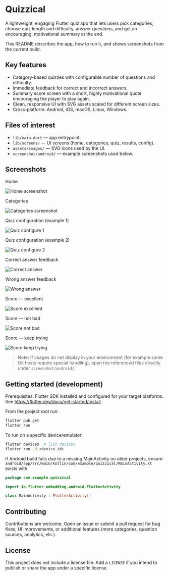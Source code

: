 # Quizzical

A lightweight, engaging Flutter quiz app that lets users pick categories, choose quiz length and difficulty, answer questions, and get an encouraging, motivational summary at the end.

This README describes the app, how to run it, and shows screenshots from the current build.

## Key features

- Category-based quizzes with configurable number of questions and difficulty.
- Immediate feedback for correct and incorrect answers.
- Summary score screen with a short, highly motivational quote encouraging the player to play again.
- Clean, responsive UI with SVG assets scaled for different screen sizes.
- Cross-platform: Android, iOS, macOS, Linux, Windows.

## Files of interest

- `lib/main.dart` — app entrypoint.
- `lib/screens/` — UI screens (home, categories, quiz, results, config).
- `assets/images/` — SVG icons used by the UI.
- `screenshot/android/` — example screenshots used below.

## Screenshots

Home

![Home screenshot](screenshot/android/home.png)

Categories

![Categories screenshot](screenshot/android/categories.png)

Quiz configuration (example 1)

![Quiz configure 1](screenshot/android/quiz_configure1.png)

Quiz configuration (example 2)

![Quiz configure 2](screenshot/android/quiz_configure2.png)

Correct answer feedback

![Correct answer](screenshot/android/correct_answer.png)

Wrong answer feedback

![Wrong answer](screenshot/android/wrong_answer.png)

Score — excellent

![Score excellent](screenshot/android/score_excellent.png)

Score — not bad

![Score not bad](screenshot/android/score_notbad.png)

Score — keep trying

![Score keep trying](screenshot/android/score_keeptrying.png)

> Note: If images do not display in your environment (for example some Git hosts require special handling), open the referenced files directly under `screenshot/android/`.

## Getting started (development)

Prerequisites: Flutter SDK installed and configured for your target platforms. See https://flutter.dev/docs/get-started/install.

From the project root run:

```bash
flutter pub get
flutter run
```

To run on a specific device/emulator:

```bash
flutter devices  # list devices
flutter run -d <device-id>
```

If Android build fails due to a missing MainActivity on older projects, ensure `android/app/src/main/kotlin/com/example/quizzical/MainActivity.kt` exists with:

```kotlin
package com.example.quizzical

import io.flutter.embedding.android.FlutterActivity

class MainActivity : FlutterActivity()
```

## Contributing

Contributions are welcome. Open an issue or submit a pull request for bug fixes, UI improvements, or additional features (more categories, question sources, analytics, etc.).

## License

This project does not include a license file. Add a `LICENSE` if you intend to publish or share the app under a specific license.

